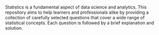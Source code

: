 Statistics is a fundamental aspect of data science and analytics. This repository aims to help learners and professionals alike by providing a collection of carefully selected questions that cover a wide range of statistical concepts. Each question is followed by a brief explanation and solution.
